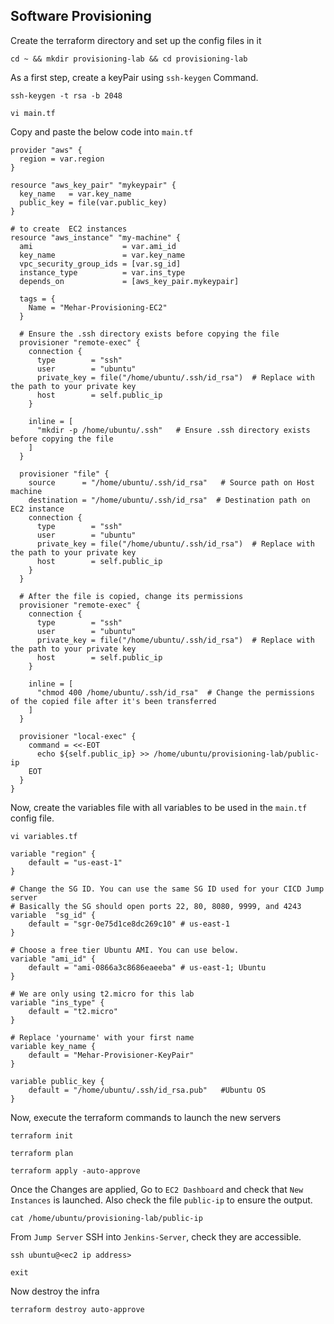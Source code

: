 ## Software Provisioning

Create the terraform directory and set up the config files in it
```
cd ~ && mkdir provisioning-lab && cd provisioning-lab
```
As a first step, create a keyPair using `ssh-keygen` Command.
```
ssh-keygen -t rsa -b 2048 
```
```
vi main.tf
```
Copy and paste the below code into `main.tf`
```
provider "aws" {
  region = var.region
}

resource "aws_key_pair" "mykeypair" {
  key_name   = var.key_name
  public_key = file(var.public_key)
}

# to create  EC2 instances
resource "aws_instance" "my-machine" {
  ami                    = var.ami_id
  key_name               = var.key_name
  vpc_security_group_ids = [var.sg_id]
  instance_type          = var.ins_type
  depends_on             = [aws_key_pair.mykeypair]

  tags = {
    Name = "Mehar-Provisioning-EC2"
  }

  # Ensure the .ssh directory exists before copying the file
  provisioner "remote-exec" {
    connection {
      type        = "ssh"
      user        = "ubuntu"
      private_key = file("/home/ubuntu/.ssh/id_rsa")  # Replace with the path to your private key
      host        = self.public_ip
    }

    inline = [
      "mkdir -p /home/ubuntu/.ssh"   # Ensure .ssh directory exists before copying the file
    ]
  }

  provisioner "file" {
    source      = "/home/ubuntu/.ssh/id_rsa"   # Source path on Host machine
    destination = "/home/ubuntu/.ssh/id_rsa"  # Destination path on EC2 instance
    connection {
      type        = "ssh"
      user        = "ubuntu"
      private_key = file("/home/ubuntu/.ssh/id_rsa")  # Replace with the path to your private key
      host        = self.public_ip
    }
  }

  # After the file is copied, change its permissions
  provisioner "remote-exec" {
    connection {
      type        = "ssh"
      user        = "ubuntu"
      private_key = file("/home/ubuntu/.ssh/id_rsa")  # Replace with the path to your private key
      host        = self.public_ip
    }

    inline = [
      "chmod 400 /home/ubuntu/.ssh/id_rsa"  # Change the permissions of the copied file after it's been transferred
    ]
  }

  provisioner "local-exec" {
    command = <<-EOT
      echo ${self.public_ip} >> /home/ubuntu/provisioning-lab/public-ip
    EOT
  }
}
```
Now, create the variables file with all variables to be used in the `main.tf` config file.
```
vi variables.tf
```
```
variable "region" {
    default = "us-east-1"
}

# Change the SG ID. You can use the same SG ID used for your CICD Jump server
# Basically the SG should open ports 22, 80, 8080, 9999, and 4243
variable  "sg_id" {
    default = "sgr-0e75d1ce8dc269c10" # us-east-1
}

# Choose a free tier Ubuntu AMI. You can use below. 
variable "ami_id" {
    default = "ami-0866a3c8686eaeeba" # us-east-1; Ubuntu
}

# We are only using t2.micro for this lab
variable "ins_type" {
    default = "t2.micro"
}

# Replace 'yourname' with your first name
variable key_name {
    default = "Mehar-Provisioner-KeyPair"
}

variable public_key {
    default = "/home/ubuntu/.ssh/id_rsa.pub"   #Ubuntu OS
}

```
Now, execute the terraform commands to launch the new servers
```
terraform init
```
```
terraform plan
```
```
terraform apply -auto-approve
```
Once the Changes are applied, Go to `EC2 Dashboard` and check that `New Instances` is launched. Also check the file `public-ip` to ensure the output.
```
cat /home/ubuntu/provisioning-lab/public-ip
```
From `Jump Server` SSH into `Jenkins-Server`, check they are accessible.

```
ssh ubuntu@<ec2 ip address>
```
```
exit
````
Now destroy the infra
```
terraform destroy auto-approve
```
